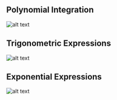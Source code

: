 ## Polynomial Integration

![alt text](https://github.com/Oxbridge-Science-Academy/Figures/blob/master/Integration/polynomial_1.png)

## Trigonometric Expressions

![alt text](https://github.com/Oxbridge-Science-Academy/Figures/blob/master/Integration/trig_1.png)

## Exponential Expressions

![alt text](https://github.com/Oxbridge-Science-Academy/Figures/blob/master/Integration/exponential_1.png)


